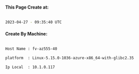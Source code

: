 
   
#### This Page Create at:

```bash

2023-04-27 - 09:35:40 UTC

```

#### Create By Machine:

```bash

Host Name : fv-az555-40

platform  : Linux-5.15.0-1036-azure-x86_64-with-glibc2.35

Ip Local  : 10.1.0.117

```

